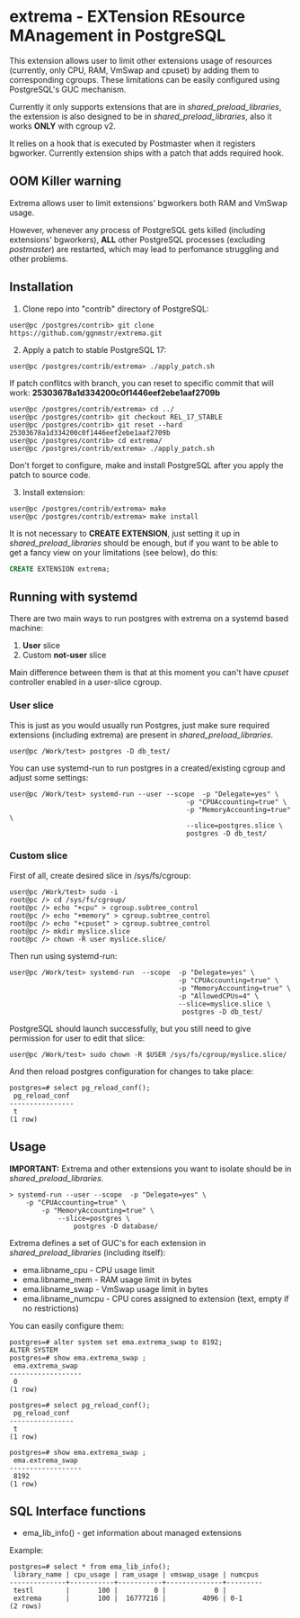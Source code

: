 # extrema - EXTension REsource MAnagement in PostgreSQL 

This extension allows user to limit other extensions usage of resources (currently, only CPU, RAM, VmSwap and cpuset) by adding them to corresponding cgroups. 
These limitations can be easily configured using PostgreSQL's GUC mechanism.

Currently it only supports extensions that are in *shared_preload_libraries*, the extension is also designed to be in *shared_preload_libraries*, also it works **ONLY** with cgroup v2. 

It relies on a hook that is executed by Postmaster when it registers bgworker. 
Currently extension ships with a patch that adds required hook.

## OOM Killer warning

Extrema allows user to limit extensions' bgworkers both RAM and VmSwap usage. 

However, whenever any process of PostgreSQL gets killed (including extensions' bgworkers), **ALL** other PostgreSQL processes (excluding *postmaster*) are restarted, which may lead to perfomance struggling and other problems.

## Installation

1. Clone repo into "contrib" directory of PostgreSQL:

``` shell
user@pc /postgres/contrib> git clone https://github.com/ggnmstr/extrema.git
```

2. Apply a patch to stable PostgreSQL 17:

``` shell
user@pc /postgres/contrib/extrema> ./apply_patch.sh
```

If patch conflitcs with branch, you can reset to specific commit that will work:
**25303678a1d334200c0f1446eef2ebe1aaf2709b**
``` shell
user@pc /postgres/contrib/extrema> cd ../
user@pc /postgres/contrib> git checkout REL_17_STABLE
user@pc /postgres/contrib> git reset --hard 25303678a1d334200c0f1446eef2ebe1aaf2709b
user@pc /postgres/contrib> cd extrema/
user@pc /postgres/contrib/extrema> ./apply_patch.sh
```

Don't forget to configure, make and install PostgreSQL after you apply the patch to source code.

3. Install extension: 

``` shell 
user@pc /postgres/contrib/extrema> make
user@pc /postgres/contrib/extrema> make install
```

It is not necessary to **CREATE EXTENSION**, just setting it up in *shared_preload_libraries* should be enough, but if you want to be able to get a fancy view on your limitations (see below), do this: 
``` sql
CREATE EXTENSION extrema;
```

## Running with systemd

There are two main ways to run postgres with extrema on a systemd based machine:
1. **User** slice 
2. Custom **not-user** slice 

Main difference between them is that at this moment you can't have *cpuset* controller enabled in a user-slice cgroup.

### User slice

This is just as you would usually run Postgres, just make sure required extensions (including extrema) are present in *shared_preload_libraries*.
``` shell
user@pc /Work/test> postgres -D db_test/
```

You can use systemd-run to run postgres in a created/existing cgroup and adjust some settings:

``` shell
user@pc /Work/test> systemd-run --user --scope  -p "Delegate=yes" \
                                            -p "CPUAccounting=true" \
                                            -p "MemoryAccounting=true" \
                                            --slice=postgres.slice \
                                            postgres -D db_test/
```

### Custom slice

First of all, create desired slice in /sys/fs/cgroup:

``` shell
user@pc /Work/test> sudo -i
root@pc /> cd /sys/fs/cgroup/
root@pc /> echo "+cpu" > cgroup.subtree_control
root@pc /> echo "+memory" > cgroup.subtree_control
root@pc /> echo "+cpuset" > cgroup.subtree_control
root@pc /> mkdir myslice.slice
root@pc /> chown -R user myslice.slice/
```

Then run using systemd-run:

``` shell
user@pc /Work/test> systemd-run  --scope  -p "Delegate=yes" \
                                          -p "CPUAccounting=true" \
                                          -p "MemoryAccounting=true" \
                                          -p "AllowedCPUs=4" \
                                          --slice=myslice.slice \
                                           postgres -D db_test/
```

PostgreSQL should launch successfully, but you still need to give permission for user to edit that slice:

``` shell
user@pc /Work/test> sudo chown -R $USER /sys/fs/cgroup/myslice.slice/
```

And then reload postgres configuration for changes to take place:

``` shell
postgres=# select pg_reload_conf();
 pg_reload_conf
----------------
 t
(1 row)
```


## Usage 

**IMPORTANT:** Extrema and other extensions you want to isolate should be in *shared_preload_libraries*. 

``` shell
> systemd-run --user --scope  -p "Delegate=yes" \
    -p "CPUAccounting=true" \
        -p "MemoryAccounting=true" \
            --slice=postgres \
                postgres -D database/
```

Extrema defines a set of GUC's for each extension in *shared_preload_libraries* (including itself):
- ema.libname_cpu - CPU usage limit
- ema.libname_mem - RAM usage limit in bytes
- ema.libname_swap - VmSwap usage limit in bytes
- ema.libname_numcpu - CPU cores assigned to extension (text, empty if no restrictions)

You can easily configure them:

``` shell
postgres=# alter system set ema.extrema_swap to 8192;
ALTER SYSTEM
postgres=# show ema.extrema_swap ;
 ema.extrema_swap
------------------
 0
(1 row)

postgres=# select pg_reload_conf();
 pg_reload_conf
----------------
 t
(1 row)

postgres=# show ema.extrema_swap ;
 ema.extrema_swap
------------------
 8192
(1 row)
```

## SQL Interface functions 

- ema_lib_info() - get information about managed extensions 

Example:

``` shell
postgres=# select * from ema_lib_info();
 library_name | cpu_usage | ram_usage | vmswap_usage | numcpus
--------------+-----------+-----------+--------------+---------
 testl        |       100 |         0 |            0 |
 extrema      |       100 |  16777216 |         4096 | 0-1
(2 rows)
```


